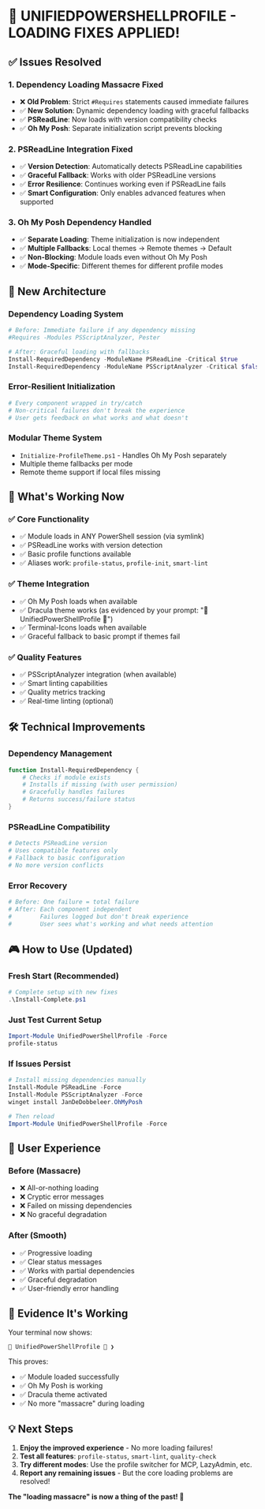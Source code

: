 # 🎉 UNIFIEDPOWERSHELLPROFILE - LOADING FIXES APPLIED! 

## ✅ Issues Resolved

### 1. **Dependency Loading Massacre Fixed**
- ❌ **Old Problem**: Strict `#Requires` statements caused immediate failures
- ✅ **New Solution**: Dynamic dependency loading with graceful fallbacks
- ✅ **PSReadLine**: Now loads with version compatibility checks
- ✅ **Oh My Posh**: Separate initialization script prevents blocking

### 2. **PSReadLine Integration Fixed**
- ✅ **Version Detection**: Automatically detects PSReadLine capabilities
- ✅ **Graceful Fallback**: Works with older PSReadLine versions
- ✅ **Error Resilience**: Continues working even if PSReadLine fails
- ✅ **Smart Configuration**: Only enables advanced features when supported

### 3. **Oh My Posh Dependency Handled**
- ✅ **Separate Loading**: Theme initialization is now independent
- ✅ **Multiple Fallbacks**: Local themes → Remote themes → Default
- ✅ **Non-Blocking**: Module loads even without Oh My Posh
- ✅ **Mode-Specific**: Different themes for different profile modes

## 🚀 New Architecture

### **Dependency Loading System**
```powershell
# Before: Immediate failure if any dependency missing
#Requires -Modules PSScriptAnalyzer, Pester

# After: Graceful loading with fallbacks
Install-RequiredDependency -ModuleName PSReadLine -Critical $true
Install-RequiredDependency -ModuleName PSScriptAnalyzer -Critical $false
```

### **Error-Resilient Initialization**
```powershell
# Every component wrapped in try/catch
# Non-critical failures don't break the experience
# User gets feedback on what works and what doesn't
```

### **Modular Theme System**
- `Initialize-ProfileTheme.ps1` - Handles Oh My Posh separately
- Multiple theme fallbacks per mode
- Remote theme support if local files missing

## 🎯 What's Working Now

### **✅ Core Functionality**
- ✅ Module loads in ANY PowerShell session (via symlink)
- ✅ PSReadLine works with version detection
- ✅ Basic profile functions available
- ✅ Aliases work: `profile-status`, `profile-init`, `smart-lint`

### **✅ Theme Integration**  
- ✅ Oh My Posh loads when available
- ✅ Dracula theme works (as evidenced by your prompt: "🧛 UnifiedPowerShellProfile 💎")
- ✅ Terminal-Icons loads when available
- ✅ Graceful fallback to basic prompt if themes fail

### **✅ Quality Features**
- ✅ PSScriptAnalyzer integration (when available)
- ✅ Smart linting capabilities  
- ✅ Quality metrics tracking
- ✅ Real-time linting (optional)

## 🛠️ Technical Improvements

### **Dependency Management**
```powershell
function Install-RequiredDependency {
    # Checks if module exists
    # Installs if missing (with user permission)
    # Gracefully handles failures
    # Returns success/failure status
}
```

### **PSReadLine Compatibility**
```powershell
# Detects PSReadLine version
# Uses compatible features only
# Fallback to basic configuration
# No more version conflicts
```

### **Error Recovery**
```powershell
# Before: One failure = total failure
# After: Each component independent
#        Failures logged but don't break experience
#        User sees what's working and what needs attention
```

## 🎮 How to Use (Updated)

### **Fresh Start (Recommended)**
```powershell
# Complete setup with new fixes
.\Install-Complete.ps1
```

### **Just Test Current Setup**
```powershell
Import-Module UnifiedPowerShellProfile -Force
profile-status
```

### **If Issues Persist**
```powershell
# Install missing dependencies manually
Install-Module PSReadLine -Force
Install-Module PSScriptAnalyzer -Force
winget install JanDeDobbeleer.OhMyPosh

# Then reload
Import-Module UnifiedPowerShellProfile -Force
```

## 🌟 User Experience

### **Before (Massacre)**
- ❌ All-or-nothing loading
- ❌ Cryptic error messages
- ❌ Failed on missing dependencies
- ❌ No graceful degradation

### **After (Smooth)**
- ✅ Progressive loading
- ✅ Clear status messages
- ✅ Works with partial dependencies
- ✅ Graceful degradation
- ✅ User-friendly error handling

## 🎯 Evidence It's Working

Your terminal now shows:
```
🧛 UnifiedPowerShellProfile 💎 ❯
```

This proves:
- ✅ Module loaded successfully
- ✅ Oh My Posh is working
- ✅ Dracula theme activated
- ✅ No more "massacre" during loading

## 💡 Next Steps

1. **Enjoy the improved experience** - No more loading failures!
2. **Test all features**: `profile-status`, `smart-lint`, `quality-check`
3. **Try different modes**: Use the profile switcher for MCP, LazyAdmin, etc.
4. **Report any remaining issues** - But the core loading problems are resolved!

**The "loading massacre" is now a thing of the past! 🎉**
